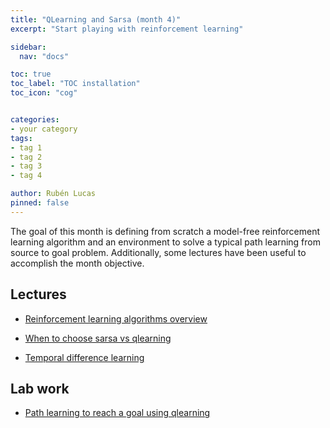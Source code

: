 ```yaml
---
title: "QLearning and Sarsa (month 4)"
excerpt: "Start playing with reinforcement learning"

sidebar:
  nav: "docs"

toc: true
toc_label: "TOC installation"
toc_icon: "cog"


categories:
- your category
tags:
- tag 1
- tag 2
- tag 3
- tag 4

author: Rubén Lucas
pinned: false
---
```


The goal of this month is defining from scratch a model-free reinforcement learning algorithm and an environment to solve a typical path learning from source to goal problem. Additionally, some lectures have been useful to accomplish the month objective.

## Lectures

- [Reinforcement learning algorithms overview](https://medium.com/@SmartLabAI/reinforcement-learning-algorithms-an-intuitive-overview-904e2dff5bbc)

- [When to choose sarsa vs qlearning](https://stats.stackexchange.com/questions/326788/when-to-choose-sarsa-vs-q-learning#:~:text=In%20Q%20learning%2C%20you%20update,and%20take%20the%20same%20action.)

- [Temporal difference learning](https://medium.com/@violante.andre/simple-reinforcement-learning-temporal-difference-learning-e883ea0d65b0)


## Lab work

- [Path learning to reach a goal using qlearning](https://github.com/RoboticsLabURJC/2020-phd-ruben-lucas/tree/master/robot_mesh)

